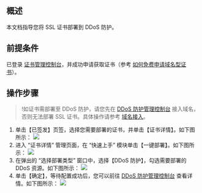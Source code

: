 
## 概述
本文档指导您将 SSL 证书部署到 DDoS 防护。

## 前提条件
已登录 [证书管理控制台](https://console.cloud.tencent.com/certoverview)，并成功申请获取证书（参考 [如何免费申请域名型证书](https://cloud.tencent.com/document/product/400/6814)）。

## 操作步骤
>!如证书需部署至 DDoS 防护，请您先在 [DDoS 防护管理控制台](https://console.cloud.tencent.com/ddos/) 接入域名，否则无法部署 SSL 证书。具体操作请参考 [域名接入](https://cloud.tencent.com/document/product/1014/44106)。
 >
1. 单击【已签发】页签，选择您需要部署的证书，并单击【证书详情】。如下图所示：
![](https://main.qcloudimg.com/raw/2dce1ac04efd170c9b7f2b55b6a07ffd.png)
2. 进入 “证书详情” 管理页面，在 “快速上手” 模块单击【一键部署】。如下图所示：
![](https://main.qcloudimg.com/raw/9032f32c9b014ed7ec3c39e693d8e7f4.png)
3. 在弹出的 “选择部署类型” 窗口中，选择【DDoS 防护】，勾选需要部署的 DDoS 资源。如下图所示：
![](https://main.qcloudimg.com/raw/4dbff0e8fc1b50ef1f888fbf8c2e6341.png)
4. 单击【确定】，等待配置成功后，您可以前往 [DDoS 防护管理控制台](https://console.cloud.tencent.com/ddos/) 查看详情。如下图所示：
![](https://main.qcloudimg.com/raw/d060a9c4c296f7ec970a427dced6a873.png)

